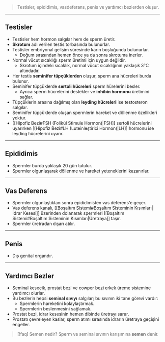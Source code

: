 >Testisler, epididimis, vasdeferans, penis ve yardımcı bezlerden oluşur.

---
## Testisler
- Testisler hem hormon salgılar hem de sperm üretir.
- **Skrotum** adı verilen testis torbasında bulunurlar.
- Testisler embriyonal gelişim süresinde karın boşluğunda bulunurlar.
	- Doğum sırasından hemen önce ya da sonra skrotuma inerler.
- Normal vücut sıcaklığı sperm üretimi için uygun değildir.
	- Skrotum içindeki sıcaklık, normal vücut sıcaklığının yaklaşık 3°C altındadır.
- Her testis **seminifer tüpçüklerden** oluşur, sperm ana hücreleri burda bulunur.
- Seminifer tüpçüklerde **sertoli hücreleri** sperm hürelerini besler.
	- Ayrıca sperm hücrelerini destekler ve **inhibin hormonu** üretimini sağlar.
- Tüpçüklerin arasına dağılmış olan **leyding hücreleri** ise testosteron salgılar.
- Seminifer tüpçüklerde oluşan spermlerin hareket ve döllenme özellikleri yoktur.
- [[Hipofiz Bezi#FSH (Folikül Stimule Hormon)|FSH]] sertoli hücrelerini uyarırken [[Hipofiz Bezi#LH (Luteinleştirici Hormon)|LH]] hormonu ise leyding hücrelerini uyarır.

---
## Epididimis
- Spermler burda yaklaşık 20 gün tutulur.
- Spermler olgunlaşarak döllenme ve hareket yeteneklerini kazanırlar.

---
## Vas Deferens
- Spermler olgunlaştıktan sonra epididimisten vas deferens'e geçer.
- Vas deferens kanalı, [[Boşaltım Sistemi#Boşaltım Sisteminin Kısımları|İdrar Kesesi]] üzerinden dolanarak spermleri [[Boşaltım Sistemi#Boşaltım Sisteminin Kısımları|Üretraya]] taşır.
- Spermler üretradan dışarı atılır.

---
## Penis
- Dış genital organdır.

---
## Yardımcı Bezler
- Seminal kesecik, prostat bezi ve cowper bezi erkek üreme sistemine yardımcı olurlar.
- Bu bezlerin hepsi **seminal sıvıyı** salgılar; bu sıvının iki tane görevi vardır:
	- Spermlerin hareketini kolaylaştırmak.
	- Spermlerin beslenmesini sağlamak.
- Prostat bezi, idrar kesesinin hemen dibinde üretrayı sarar.
- Prostatı çevreleyen kaslar, sperm atımı sırasında idrarın üretraya geçişini engeller.

> [!faq] Semen nedir?
> Sperm ve seminal sıvının karışımına **semen** denir.
